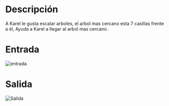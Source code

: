 # Descripción

A Karel le gusta escalar arboles, el arbol mas cercano esta 7 casillas frente a él,
Ayuda a Karel a llegar al arbol mas cercano.

# Entrada

![entrada](entrada.png)

# Salida

![Salida](Salida.png)
